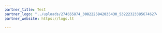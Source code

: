 ```yaml
---
partner_title: Test
partner_logo: "../uploads/274655874_3082225842035430_5322232338567462749_n.jpg"
partner_website: https://logo.lt

---
```

